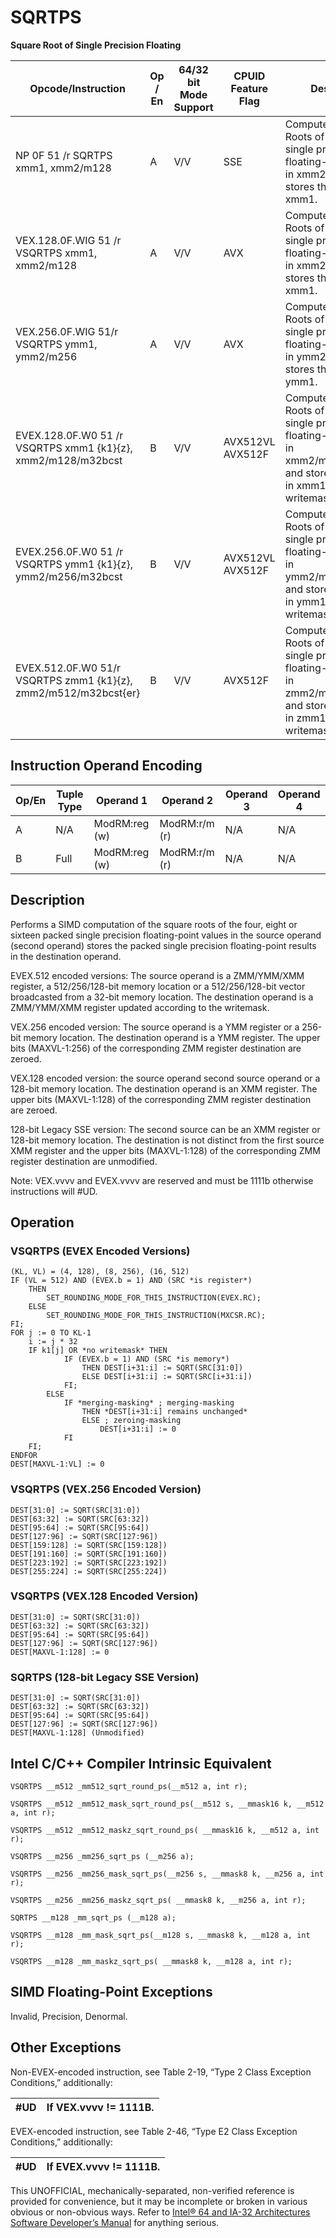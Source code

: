 # SQRTPS

**Square Root of Single Precision Floating**

| Opcode/Instruction                                              | Op / En | 64/32 bit Mode Support | CPUID Feature Flag | Description                                                                                                                                            |
| --------------------------------------------------------------- | ------- | ---------------------- | ------------------ | ------------------------------------------------------------------------------------------------------------------------------------------------------ |
| NP 0F 51 /r SQRTPS xmm1, xmm2/m128                              | A       | V/V                    | SSE                | Computes Square Roots of the packed single precision floating-point values in xmm2/m128 and stores the result in xmm1.                                 |
| VEX.128.0F.WIG 51 /r VSQRTPS xmm1, xmm2/m128                    | A       | V/V                    | AVX                | Computes Square Roots of the packed single precision floating-point values in xmm2/m128 and stores the result in xmm1.                                 |
| VEX.256.0F.WIG 51/r VSQRTPS ymm1, ymm2/m256                     | A       | V/V                    | AVX                | Computes Square Roots of the packed single precision floating-point values in ymm2/m256 and stores the result in ymm1.                                 |
| EVEX.128.0F.W0 51 /r VSQRTPS xmm1 {k1}{z}, xmm2/m128/m32bcst    | B       | V/V                    | AVX512VL AVX512F   | Computes Square Roots of the packed single precision floating-point values in xmm2/m128/m32bcst and stores the result in xmm1 subject to writemask k1. |
| EVEX.256.0F.W0 51 /r VSQRTPS ymm1 {k1}{z}, ymm2/m256/m32bcst    | B       | V/V                    | AVX512VL AVX512F   | Computes Square Roots of the packed single precision floating-point values in ymm2/m256/m32bcst and stores the result in ymm1 subject to writemask k1. |
| EVEX.512.0F.W0 51/r VSQRTPS zmm1 {k1}{z}, zmm2/m512/m32bcst{er} | B       | V/V                    | AVX512F            | Computes Square Roots of the packed single precision floating-point values in zmm2/m512/m32bcst and stores the result in zmm1 subject to writemask k1. |

## Instruction Operand Encoding

| Op/En | Tuple Type | Operand 1     | Operand 2     | Operand 3 | Operand 4 |
| ----- | ---------- | ------------- | ------------- | --------- | --------- |
| A     | N/A        | ModRM:reg (w) | ModRM:r/m (r) | N/A       | N/A       |
| B     | Full       | ModRM:reg (w) | ModRM:r/m (r) | N/A       | N/A       |

## Description

Performs a SIMD computation of the square roots of the four, eight or sixteen packed single precision floating-point values in the source operand (second operand) stores the packed single precision floating-point results in the destination operand.

EVEX.512 encoded versions: The source operand is a ZMM/YMM/XMM register, a 512/256/128-bit memory location or a 512/256/128-bit vector broadcasted from a 32-bit memory location. The destination operand is a ZMM/YMM/XMM register updated according to the writemask.

VEX.256 encoded version: The source operand is a YMM register or a 256-bit memory location. The destination operand is a YMM register. The upper bits (MAXVL-1:256) of the corresponding ZMM register destination are zeroed.

VEX.128 encoded version: the source operand second source operand or a 128-bit memory location. The destination operand is an XMM register. The upper bits (MAXVL-1:128) of the corresponding ZMM register destination are zeroed.

128-bit Legacy SSE version: The second source can be an XMM register or 128-bit memory location. The destination is not distinct from the first source XMM register and the upper bits (MAXVL-1:128) of the corresponding ZMM register destination are unmodified.

Note: VEX.vvvv and EVEX.vvvv are reserved and must be 1111b otherwise instructions will #​​​UD.

## Operation

### VSQRTPS (EVEX Encoded Versions)

```
(KL, VL) = (4, 128), (8, 256), (16, 512)
IF (VL = 512) AND (EVEX.b = 1) AND (SRC *is register*)
    THEN
        SET_ROUNDING_MODE_FOR_THIS_INSTRUCTION(EVEX.RC);
    ELSE
        SET_ROUNDING_MODE_FOR_THIS_INSTRUCTION(MXCSR.RC);
FI;
FOR j := 0 TO KL-1
    i := j * 32
    IF k1[j] OR *no writemask* THEN
            IF (EVEX.b = 1) AND (SRC *is memory*)
                THEN DEST[i+31:i] := SQRT(SRC[31:0])
                ELSE DEST[i+31:i] := SQRT(SRC[i+31:i])
            FI;
        ELSE
            IF *merging-masking* ; merging-masking
                THEN *DEST[i+31:i] remains unchanged*
                ELSE ; zeroing-masking
                    DEST[i+31:i] := 0
            FI
    FI;
ENDFOR
DEST[MAXVL-1:VL] := 0

```

### VSQRTPS (VEX.256 Encoded Version)

```
DEST[31:0] := SQRT(SRC[31:0])
DEST[63:32] := SQRT(SRC[63:32])
DEST[95:64] := SQRT(SRC[95:64])
DEST[127:96] := SQRT(SRC[127:96])
DEST[159:128] := SQRT(SRC[159:128])
DEST[191:160] := SQRT(SRC[191:160])
DEST[223:192] := SQRT(SRC[223:192])
DEST[255:224] := SQRT(SRC[255:224])

```

### VSQRTPS (VEX.128 Encoded Version)

```
DEST[31:0] := SQRT(SRC[31:0])
DEST[63:32] := SQRT(SRC[63:32])
DEST[95:64] := SQRT(SRC[95:64])
DEST[127:96] := SQRT(SRC[127:96])
DEST[MAXVL-1:128] := 0

```

### SQRTPS (128-bit Legacy SSE Version)

```
DEST[31:0] := SQRT(SRC[31:0])
DEST[63:32] := SQRT(SRC[63:32])
DEST[95:64] := SQRT(SRC[95:64])
DEST[127:96] := SQRT(SRC[127:96])
DEST[MAXVL-1:128] (Unmodified)

```

## Intel C/C++ Compiler Intrinsic Equivalent

```
VSQRTPS __m512 _mm512_sqrt_round_ps(__m512 a, int r);

```

```
VSQRTPS __m512 _mm512_mask_sqrt_round_ps(__m512 s, __mmask16 k, __m512 a, int r);

```

```
VSQRTPS __m512 _mm512_maskz_sqrt_round_ps( __mmask16 k, __m512 a, int r);

```

```
VSQRTPS __m256 _mm256_sqrt_ps (__m256 a);

```

```
VSQRTPS __m256 _mm256_mask_sqrt_ps(__m256 s, __mmask8 k, __m256 a, int r);

```

```
VSQRTPS __m256 _mm256_maskz_sqrt_ps( __mmask8 k, __m256 a, int r);

```

```
SQRTPS __m128 _mm_sqrt_ps (__m128 a);

```

```
VSQRTPS __m128 _mm_mask_sqrt_ps(__m128 s, __mmask8 k, __m128 a, int r);

```

```
VSQRTPS __m128 _mm_maskz_sqrt_ps( __mmask8 k, __m128 a, int r);

```

## SIMD Floating-Point Exceptions

Invalid, Precision, Denormal.

## Other Exceptions

Non-EVEX-encoded instruction, see Table 2-19, “Type 2 Class Exception Conditions,” additionally:

| #​​​UD | If VEX.vvvv != 1111B. |
| ------ | --------------------- |

EVEX-encoded instruction, see Table 2-46, “Type E2 Class Exception Conditions,” additionally:

| #​​​UD | If EVEX.vvvv != 1111B. |
| ------ | ---------------------- |

This UNOFFICIAL, mechanically-separated, non-verified reference is provided for convenience, but it may be
incomplete or broken in various obvious or non-obvious
ways. Refer to [Intel® 64 and IA-32 Architectures Software Developer’s Manual](https://software.intel.com/en-us/download/intel-64-and-ia-32-architectures-sdm-combined-volumes-1-2a-2b-2c-2d-3a-3b-3c-3d-and-4) for anything serious.

